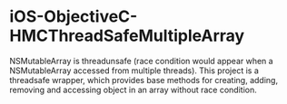 # iOS-ObjectiveC-HMCThreadSafeMultipleArray
NSMutableArray is threadunsafe (race condition would appear when a NSMutableArray accessed from multiple threads). This project is a threadsafe wrapper, which provides base methods for creating, adding, removing and accessing object in an array without race condition.
